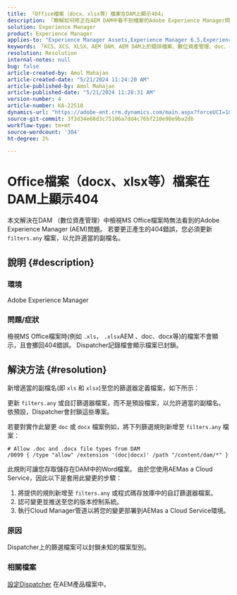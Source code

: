 ```yaml
---
title: 「Office檔案（docx、xlsx等）檔案在DAM上顯示404」
description: 「瞭解如何修正在AEM DAM中看不到檔案的Adobe Experience Manager問題。 更新Dispatcher設定中的filters.any檔案。」
solution: Experience Manager
product: Experience Manager
applies-to: "Experience Manager Assets,Experience Manager 6.5,Experience Manager"
keywords: 「KCS、XCS、XLSX、AEM DAM、AEM DAM上的錯誤檔案、數位資產管理、doc、docx、office、404錯誤」
resolution: Resolution
internal-notes: null
bug: false
article-created-by: Amol Mahajan
article-created-date: "5/21/2024 11:24:20 AM"
article-published-by: Amol Mahajan
article-published-date: "5/21/2024 11:28:31 AM"
version-number: 4
article-number: KA-22518
dynamics-url: "https://adobe-ent.crm.dynamics.com/main.aspx?forceUCI=1&pagetype=entityrecord&etn=knowledgearticle&id=cbb530a6-6417-ef11-9f8a-6045bd006c82"
source-git-commit: 3f3d34e68d3c75106a7dd4c76bf210e98e9ba2db
workflow-type: tm+mt
source-wordcount: '304'
ht-degree: 2%

---
```


# Office檔案（docx、xlsx等）檔案在DAM上顯示404


本文解決在DAM （數位資產管理）中檢視MS Office檔案時無法看到的Adobe Experience Manager (AEM)問題。 若要更正產生的404錯誤，您必須更新 `filters.any` 檔案，以允許適當的副檔名。

## 說明 {#description}


### 環境

Adobe Experience Manager

### 問題/症狀

檢視MS Office檔案時(例如 `.xls`， `.xlsx`AEM 、doc、docx等)的檔案不會顯示，且會擲回404錯誤。 Dispatcher記錄檔會顯示檔案已封鎖。


## 解決方法 {#resolution}


新增適當的副檔名(即 `xls` 和 `xlsx`)至您的篩選器定義檔案，如下所示：

更新 `filters.any` 或自訂篩選器檔案，而不是預設檔案，以允許適當的副檔名。 依預設，Dispatcher會封鎖這些專案。

若要對實作此變更 `doc` 或 `docx` 檔案例如，將下列篩選規則新增至 `filters.any` 檔案：


```
# Allow .doc and .docx file types from DAM
/0099 { /type "allow" /extension '(doc|docx)' /path "/content/dam/*" }
```


此規則可讓您存取儲存在DAM中的Word檔案。 由於您使用AEMas a Cloud Service，因此以下是套用此變更的步驟：

1. 將提供的規則新增至 `filters.any` 或程式碼存放庫中的自訂篩選器檔案。
2. 認可變更並推送至您的版本控制系統。
3. 執行Cloud Manager管道以將您的變更部署到AEMas a Cloud Service環境。


### 原因

Dispatcher上的篩選檔案可以封鎖未知的檔案型別。

### 相關檔案

[設定Dispatcher](https://experienceleague.adobe.com/docs/experience-manager-dispatcher/using/configuring/dispatcher-configuration.html?lang=zh-Hant) 在AEM產品檔案中。
